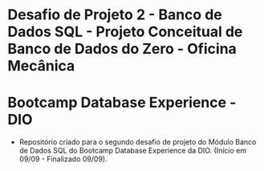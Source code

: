 # Desafio de Projeto 2 - Banco de Dados SQL - Projeto Conceitual de Banco de Dados do Zero - Oficina Mecânica

# Bootcamp Database Experience - DIO

- Repositório criado para o segundo desafio de projeto do Módulo Banco de Dados SQL do Bootcamp Database Experience da DIO. (Início em 09/09  - Finalizado 09/09).
